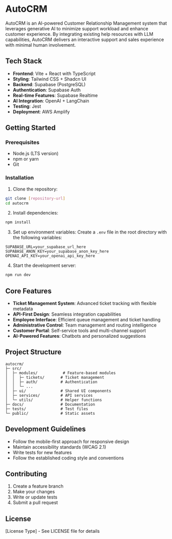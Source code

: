 # AutoCRM

AutoCRM is an AI-powered Customer Relationship Management system that leverages generative AI to minimize support workload and enhance customer experience. By integrating existing help resources with LLM capabilities, AutoCRM delivers an interactive support and sales experience with minimal human involvement.

## Tech Stack

- **Frontend**: Vite + React with TypeScript
- **Styling**: Tailwind CSS + Shadcn UI
- **Backend**: Supabase (PostgreSQL)
- **Authentication**: Supabase Auth
- **Real-time Features**: Supabase Realtime
- **AI Integration**: OpenAI + LangChain
- **Testing**: Jest
- **Deployment**: AWS Amplify

## Getting Started

### Prerequisites

- Node.js (LTS version)
- npm or yarn
- Git

### Installation

1. Clone the repository:
```bash
git clone [repository-url]
cd autocrm
```

2. Install dependencies:
```bash
npm install
```

3. Set up environment variables:
Create a `.env` file in the root directory with the following variables:
```env
SUPABASE_URL=your_supabase_url_here
SUPABASE_ANON_KEY=your_supabase_anon_key_here
OPENAI_API_KEY=your_openai_api_key_here
```

4. Start the development server:
```bash
npm run dev
```

## Core Features

- **Ticket Management System**: Advanced ticket tracking with flexible metadata
- **API-First Design**: Seamless integration capabilities
- **Employee Interface**: Efficient queue management and ticket handling
- **Administrative Control**: Team management and routing intelligence
- **Customer Portal**: Self-service tools and multi-channel support
- **AI-Powered Features**: Chatbots and personalized suggestions

## Project Structure

```
autocrm/
├─ src/
│  ├─ modules/           # Feature-based modules
│  │  ├─ tickets/       # Ticket management
│  │  ├─ auth/          # Authentication
│  │  └─ ...
│  ├─ ui/               # Shared UI components
│  ├─ services/         # API services
│  └─ utils/            # Helper functions
├─ docs/                # Documentation
├─ tests/               # Test files
└─ public/              # Static assets
```

## Development Guidelines

- Follow the mobile-first approach for responsive design
- Maintain accessibility standards (WCAG 2.1)
- Write tests for new features
- Follow the established coding style and conventions

## Contributing

1. Create a feature branch
2. Make your changes
3. Write or update tests
4. Submit a pull request

## License

[License Type] - See LICENSE file for details
